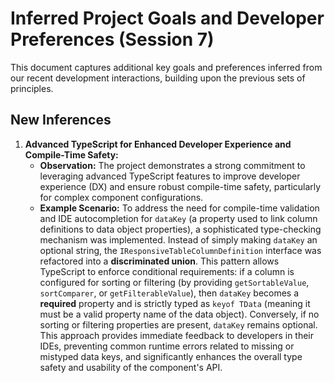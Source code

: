 # Inferred Project Goals and Developer Preferences (Session 7)

This document captures additional key goals and preferences inferred from our recent development interactions, building upon the previous sets of principles.

## New Inferences

1.  **Advanced TypeScript for Enhanced Developer Experience and Compile-Time Safety:**
    *   **Observation:** The project demonstrates a strong commitment to leveraging advanced TypeScript features to improve developer experience (DX) and ensure robust compile-time safety, particularly for complex component configurations.
    *   **Example Scenario:** To address the need for compile-time validation and IDE autocompletion for `dataKey` (a property used to link column definitions to data object properties), a sophisticated type-checking mechanism was implemented. Instead of simply making `dataKey` an optional string, the `IResponsiveTableColumnDefinition` interface was refactored into a **discriminated union**. This pattern allows TypeScript to enforce conditional requirements: if a column is configured for sorting or filtering (by providing `getSortableValue`, `sortComparer`, or `getFilterableValue`), then `dataKey` becomes a **required** property and is strictly typed as `keyof TData` (meaning it must be a valid property name of the data object). Conversely, if no sorting or filtering properties are present, `dataKey` remains optional. This approach provides immediate feedback to developers in their IDEs, preventing common runtime errors related to missing or mistyped data keys, and significantly enhances the overall type safety and usability of the component's API.
